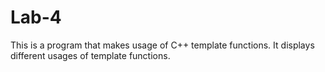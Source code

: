 # Lab-4

This is a program that makes usage of C++ template functions. It displays different usages of template functions.
